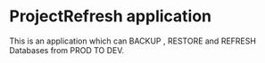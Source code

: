 # ProjectRefresh application
This is an application which can BACKUP , RESTORE and REFRESH Databases from PROD TO DEV.
